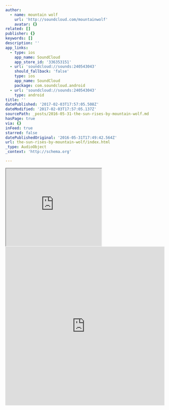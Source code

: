 ```yaml
---
author:
  - name: mountain wolf
    url: 'http://soundcloud.com/mountainwolf'
    avatar: {}
related: []
publisher: {}
keywords: []
description: ''
app_links:
  - type: ios
    app_name: SoundCloud
    app_store_id: '336353151'
  - url: 'soundcloud://sounds:240543043'
    should_fallback: 'false'
    type: ios
    app_name: SoundCloud
    package: com.soundcloud.android
  - url: 'soundcloud://sounds:240543043'
    type: android
title: ''
datePublished: '2017-02-03T17:57:05.508Z'
dateModified: '2017-02-03T17:57:05.137Z'
sourcePath: _posts/2016-05-31-the-sun-rises-by-mountain-wolf.md
hasPage: true
via: {}
inFeed: true
starred: false
datePublishedOriginal: '2016-05-31T17:49:42.564Z'
url: the-sun-rises-by-mountain-wolf/index.html
_type: AudioObject
_context: 'http://schema.org'

---
```

<iframe src="https://the-grid.github.io/ed-userhtml/?g=eJydkrFOwzAQhvc8hWUY2gGbAFOVRKpgoFJRK9oOnSLjuImDmxif0xIhJF6El-uTYNIEpApQxWT_5_vvvrPOC4AbqW3knfZ2b-8n14vZfHIXj26c6BM7VawWpvfiaXdREuwALSeL-3g6Hi7Ho9ncJXqvfS9I5AbJJMRfdoy4YgAh3mqrWbw1TGthcOS1_RAYHuLMWg0DSlnOnklalqkSTEsgvFw3MarkA9D8qRKmphfEJ1etIGtZkBxwFNCOP1CyeERGqBCDrZWATAiLUWbEKsR76OH8lnIAumdqsojTv1HxpMgdiyqrZKWYET9jXTqs8w7rAOnfVStJfeK7iVt9Vsm_an-PlwOFgmkCm_RoQ_sdzfPRpm4h4NBB3S58Hl3gA69K0xA" height="244" style=""></iframe>

<iframe src="https://cdn.embedly.com/widgets/media.html?src=https%3A%2F%2Fw.soundcloud.com%2Fplayer%2F%3Fvisual%3Dtrue%26url%3Dhttp%253A%252F%252Fapi.soundcloud.com%252Ftracks%252F240543043%26show_artwork%3Dtrue&amp;url=https%3A%2F%2Fsoundcloud.com%2Fmountainwolf%2Fthe-sun-rises&amp;image=http%3A%2F%2Fa1.sndcdn.com%2Fimages%2Ffb_placeholder.png%3F1451995570&amp;key=b7d04c9b404c499eba89ee7072e1c4f7&amp;type=text%2Fhtml&amp;schema=soundcloud" width="500" height="500" scrolling="no" frameborder="0" allowfullscreen="allowfullscreen" style=""></iframe>